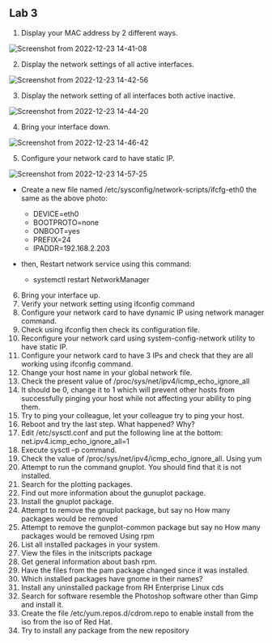Lab 3
---------------

1. Display your MAC address by 2 different ways.

![Screenshot from 2022-12-23 14-41-08](https://user-images.githubusercontent.com/110255978/209337872-52ff09cc-3eaf-4ae6-8889-107a6a548bdf.png)

2. Display the network settings of all active interfaces.

![Screenshot from 2022-12-23 14-42-56](https://user-images.githubusercontent.com/110255978/209338079-58cf961d-a52b-4515-b751-7ad1ac281808.png)

3. Display the network setting of all interfaces both active inactive.

![Screenshot from 2022-12-23 14-44-20](https://user-images.githubusercontent.com/110255978/209338251-b2db58b5-6dfc-4bd2-9ba9-e543389dcc1c.png)

4. Bring your interface down.

![Screenshot from 2022-12-23 14-46-42](https://user-images.githubusercontent.com/110255978/209338610-620a174c-adb7-47bf-b158-c8ca07de3cea.png)

5. Configure your network card to have static IP.

![Screenshot from 2022-12-23 14-57-25](https://user-images.githubusercontent.com/110255978/209339901-19dbd64f-53cb-46bd-b1ca-f1424a34e906.png)


- Create a new file named /etc/sysconfig/network-scripts/ifcfg-eth0 the same as the above photo:
    - DEVICE=eth0
    - BOOTPROTO=none
    - ONBOOT=yes
    - PREFIX=24
    - IPADDR=192.168.2.203
    
- then, Restart network service using this command:
    - systemctl restart NetworkManager


6. Bring your interface up.
7. Verify your network setting using ifconfig command
8. Configure your network card to have dynamic IP using network
manager command.
9. Check using ifconfig then check its configuration file.
10. Reconfigure your network card using system-config-network
utility to have static IP.
11. Configure your network card to have 3 IPs and check that they
are all working using ifconfig command.
12. Change your host name in your global network file.
13. Check the present value of /proc/sys/net/ipv4/icmp_echo_ignore_all
14. It should be 0, change it to 1 which will prevent other hosts from successfully pinging your host
while not affecting your ability to ping them.
15. Try to ping your colleague, let your colleague try to ping your host.
16. Reboot and try the last step. What happened? Why?
17. Edit /etc/sysctl.conf and put the following line at the bottom:
net.ipv4.icmp_echo_ignore_all=1
18. Execute sysctl –p command.
19. Check the value of /proc/sys/net/ipv4/icmp_echo_ignore_all.
Using yum
20. Attempt to run the command gnuplot. You should find that it is not
installed.
21. Search for the plotting packages.
22. Find out more information about the gunuplot package.
23. Install the gnuplot package.
24. Attempt to remove the gnuplot package, but say no
How many packages would be removed
25. Attempt to remove the gunplot-common package but say no
How many packages would be removed
Using rpm
26. List all installed packages in your system.
27. View the files in the initscripts package
28. Get general information about bash rpm.
29. Have the files from the pam package changed since it was
installed.
30. Which installed packages have gnome in their names?
31. Install any uninstalled package from RH Enterprise Linux cds
32. Search for software resemble the Photoshop software other than
Gimp and install it.
33. Create the file /etc/yum.repos.d/cdrom.repo to enable install from
the iso from the iso of Red Hat.
34. Try to install any package from the new repository
